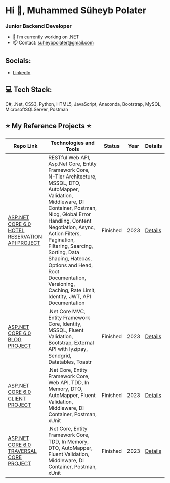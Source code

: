 # Hi 👋, Muhammed Süheyb Polater
### Junior Backend Developer

- 🔭 I’m currently working on .NET
- 📫 Contact: suheybpolater@gmail.com

## Socials:
- [LinkedIn](https://www.linkedin.com/in/polaters/)

## 💻 Tech Stack:
C#, .Net, CSS3, Python, HTML5, JavaScript, Anaconda, Bootstrap, MySQL, MicrosoftSQLServer, Postman

## ⭐ My Reference Projects ⭐

| Repo Link | Technologies and Tools | Status | Year | Details |
|-----------|------------------------|--------|------|---------|
| [ASP.NET CORE 6.0 HOTEL RESERVATION API PROJECT](#) | RESTful Web API, Asp.Net Core, Entity Framework Core, N-Tier Architecture, MSSQL, DTO, AutoMapper, Validation, Middleware, DI Container, Postman, Nlog, Global Error Handling, Content Negotiation, Async, Action Filters, Pagination, Filtering, Searcing, Sorting, Data Shaping, Hateoas, Options and Head, Root Documentation, Versioning, Caching, Rate Limit, Identity, JWT, API Documentation | Finished | 2023 | [Details](#) |
| [ASP.NET CORE 6.0 BLOG PROJECT](#) | .Net Core MVC, Entity Framework Core, Identity, MSSQL, Fluent Validation, Bootstrap, External API with Iyzipay, Sendgrid, Datatables, Toastr | Finished | 2023 | [Details](#) |
| [ASP.NET CORE 6.0 CLIENT PROJECT](#) | .Net Core, Entity Framework Core, Web API, TDD, In Memory, DTO, AutoMapper, Fluent Validation, Middleware, DI Container, Postman, xUnit | Finished | 2023 | [Details](#) |
| [ASP.NET CORE 6.0 TRAVERSAL CORE PROJECT](#) | .Net Core, Entity Framework Core, TDD, In Memory, DTO, AutoMapper, Fluent Validation, Middleware, DI Container, Postman, xUnit | Finished | 2023 | [Details](#) |



<!-- Bu kısım GitHub istatistiklerinizi göstermek için kullanılır, eğer isterseniz. -->
<!-- ## 📊 GitHub Stats: -->

<!-- ![Your GitHub stats](https://github-readme-stats.vercel.app/api?username=EnesFevzi&show_icons=true) -->
